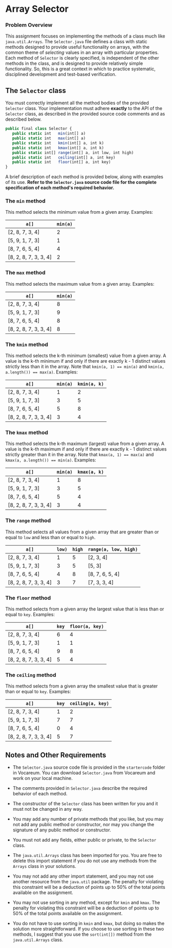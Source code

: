 # Array Selector

### Problem Overview
This assignment focuses on implementing the methods of a class much like `java.util.Arrays`. The `Selector.java` file defines a class with static methods designed to provide useful functionality on arrays, with the common theme of *selecting* values in an array with particular properties. Each method of `Selector` is clearly specified, is independent of the other methods in the class, and is designed to provide relatively simple functionality. So, this is a great context in which to practice systematic, disciplined development and test-based verification.

## The `Selector` class
You must correctly implement all the method bodies of the provided `Selector` class. Your implementation must adhere **exactly** to the API of the `Selector` class, as described in the provided source code comments and as described below.

```javascript
public final class Selector {
   public static int   min(int[] a)
   public static int   max(int[] a)
   public static int   kmin(int[] a, int k)
   public static int   kmax(int[] a, int k)
   public static int[] range(int[] a, int low, int high)
   public static int   ceiling(int[] a, int key)
   public static int   floor(int[] a, int key)
}
```
A brief description of each method is provided below, along with examples of its use. **Refer to the `Selector.java` source code file for the complete specification of each method's required behavior.**

### The `min` method
This method selects the minimum value from a given array. Examples:

`a[]` | `min(a)`
------|---------
[2, 8, 7, 3, 4] | 2
[5, 9, 1, 7, 3] | 1
[8, 7, 6, 5, 4] | 4
[8, 2, 8, 7, 3, 3, 4] | 2

### The `max` method
This method selects the maximum value from a given array. Examples:

`a[]` | `min(a)`
------|---------
[2, 8, 7, 3, 4] | 8
[5, 9, 1, 7, 3] | 9
[8, 7, 6, 5, 4] | 8
[8, 2, 8, 7, 3, 3, 4] | 8

### The `kmin` method
This method selects the k-th minimum (smallest) value from a given array. A value is the k-th minimum if and only if there are exactly k - 1 distinct values strictly less than it in the array. Note that `kmin(a, 1) == min(a)` and `kmin(a, a.length()) == max(a)`. Examples:

`a[]` | `min(a)`| `kmin(a, k)`
------|---------|------------
[2, 8, 7, 3, 4] | 1 | 2
[5, 9, 1, 7, 3] | 3 | 5
[8, 7, 6, 5, 4] | 5 | 8
[8, 2, 8, 7, 3, 3, 4] | 3 | 4

### The `kmax` method
This method selects the k-th maximum (largest) value from a given array. A value is the k-th maximum if and only if there are exactly k - 1 distinct values strictly greater than it in the array. Note that `kmax(a, 1) == max(a)` and `kmax(a, a.length()) == min(a)`. Examples:

`a[]` | `min(a)`| `kmax(a, k)`
------|---------|------------
[2, 8, 7, 3, 4] | 1 | 8
[5, 9, 1, 7, 3] | 3 | 5
[8, 7, 6, 5, 4] | 5 | 4
[8, 2, 8, 7, 3, 3, 4] | 3 | 4

### The `range` method
This method selects all values from a given array that are greater than or equal to `low` and less than or equal to `high`.

`a[]` | `low)`| `high` | `range(a, low, high)`
------|-------|--------|---------------------
[2, 8, 7, 3, 4] | 1 | 5 | [2, 3, 4]
[5, 9, 1, 7, 3] | 3 | 5 | [5, 3]
[8, 7, 6, 5, 4] | 4 | 8 | [8, 7, 6, 5, 4]
[8, 2, 8, 7, 3, 3, 4] | 3 | 7 | [7, 3, 3, 4]

### The `floor` method
This method selects from a given array the largest value that is less than or equal to `key`. Examples:

`a[]` | `key`| `floor(a, key)`
------|------|---------------
[2, 8, 7, 3, 4] | 6 | 4
[5, 9, 1, 7, 3] | 1 | 1
[8, 7, 6, 5, 4] | 9 | 8
[8, 2, 8, 7, 3, 3, 4] | 5 | 4

### The `ceiling` method
This method selects from a given array the smallest value that is greater than or equal to `key`. Examples:

`a[]` | `key`| `ceiling(a, key)`
------|------|-----------------
[2, 8, 7, 3, 4] | 1 | 2
[5, 9, 1, 7, 3] | 7 | 7
[8, 7, 6, 5, 4] | 0 | 4
[8, 2, 8, 7, 3, 3, 4] | 5 | 7

## Notes and Other Requirements
* The `Selector.java` source code file is provided in the `startercode` folder in Vocareum. You can download `Selector.java` from Vocareum and work on your local machine.

* The comments provided in `Selector.java` describe the required behavior of each method.

* The constructor of the `Selector` class has been written for you and it must not be changed in any way.

* You may add any number of private methods that you like, but you may not add any public method or constructor, nor may you change the signature of any public method or constructor.

* You must not add any fields, either public or private, to the `Selector` class.

* The `java.util.Arrays` class has been imported for you. You are free to delete this import statement if you do not use any methods from the `Arrays` class in your solutions.

* You may not add any other import statement, and you may not use another resource from the `java.util` package. The penalty for violating this constraint will be a deduction of points up to 50% of the total points available on the assignment.

* You may not use sorting in any method, except for `kmin` and `kmax`. The penalty for violating this constraint will be a deduction of points up to 50% of the total points available on the assignment.

* You do not have to use sorting in `kmin` and `kmax`, but doing so makes the solution more straightforward. If you choose to use sorting in these two methods, I suggest that you use the `sort(int[])` method from the `java.util.Arrays` class.






